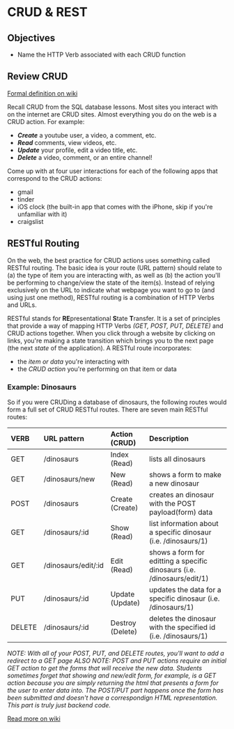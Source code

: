 # CRUD & REST

## Objectives

* Name the HTTP Verb associated with each CRUD function

## Review CRUD

[Formal definition on wiki](http://en.wikipedia.org/wiki/Create,_read,_update_and_delete)

Recall CRUD from the SQL database lessons. Most sites you interact with on the internet are CRUD sites. Almost everything you do on the web is a CRUD action. For example:

* _**Create**_ a youtube user, a video, a comment, etc.
* _**Read**_ comments, view videos, etc.
* _**Update**_ your profile, edit a video title, etc.
* _**Delete**_ a video, comment, or an entire channel!

Come up with at four user interactions for each of the following apps that correspond to the CRUD actions:

* gmail
* tinder
* iOS clock \(the built-in app that comes with the iPhone, skip if you're unfamiliar with it\)
* craigslist

## RESTful Routing

On the web, the best practice for CRUD actions uses something called RESTful routing. The basic idea is your route \(URL pattern\) should relate to \(a\) the type of item you are interacting with, as well as \(b\) the action you'll be performing to change/view the state of the item\(s\). Instead of relying exclusively on the URL to indicate what webpage you want to go to \(and using just one method\), RESTful routing is a combination of HTTP Verbs and URLs.

RESTful stands for **RE**presentational **S**tate **T**ransfer. It is a set of principles that provide a way of mapping HTTP Verbs _\(GET, POST, PUT, DELETE\)_ and CRUD actions together. When you click through a website by clicking on links, you're making a state transition which brings you to the next page \(the next _state_ of the application\). A RESTful route incorporates:

* the _item or data_ you're interacting with
* the _CRUD action_ you're performing on that item or data

### Example: Dinosaurs

So if you were CRUDing a database of dinosaurs, the following routes would form a full set of CRUD RESTful routes. There are seven main RESTful routes:

| VERB | URL pattern | Action \(CRUD\) | Description |
| :--- | :--- | :--- | :--- |
| GET | /dinosaurs | Index \(Read\) | lists all dinosaurs |
| GET | /dinosaurs/new | New \(Read\) | shows a form to make a new dinosaur |
| POST | /dinosaurs | Create \(Create\) | creates an dinosaur with the POST payload\(form\) data |
| GET | /dinosaurs/:id | Show \(Read\) | list information about a specific dinosaur \(i.e. /dinosaurs/1\) |
| GET | /dinosaurs/edit/:id | Edit \(Read\) | shows a form for editting a specific dinosaurs \(i.e. /dinosaurs/edit/1\) |
| PUT | /dinosaurs/:id | Update \(Update\) | updates the data for a specific dinosaur \(i.e. /dinosaurs/1\) |
| DELETE | /dinosaurs/:id | Destroy \(Delete\) | deletes the dinosaur with the specified id \(i.e. /dinosaurs/1\) |

_NOTE: With all of your POST, PUT, and DELETE routes, you'll want to add a redirect to a GET page_ _ALSO NOTE: POST and PUT actions require an initial GET action to get the forms that will receive the new data. Students sometimes forget that showing and new/edit form, for example, is a GET action because you are simply returning the html that presents a form for the user to enter data into. The POST/PUT part happens once the form has been submitted and doesn't have a correspondign HTML representation. This part is truly just backend code._

[Read more on wiki](http://en.wikipedia.org/wiki/Representational_state_transfer)

